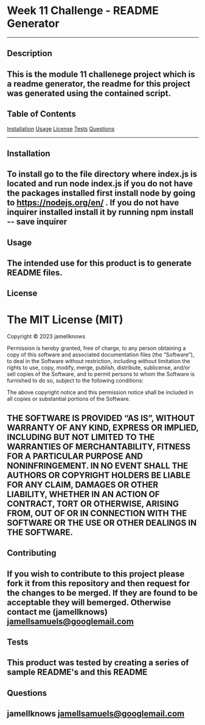 # Week 11 Challenge - README Generator 
  ---
  ## Description
  This is the module 11 challenege project which is a readme generator, the readme for this project was generated using the contained script. 
  ---
  ## Table of Contents
  [Installation](#installation)
  [Usage](#usage)
  [License](#license) 
  [Tests](#tests) 
  [Questions](#questions) 
  
  ---
  ## Installation 
  To install go to the file directory where index.js is located and run node index.js if you do not have the packages installed first install node by going to https://nodejs.org/en/ . If you do not have inquirer installed install it by running npm install -- save inquirer
  ---
  ## Usage 
  The intended use for this product is to generate README files. 
  ---
  ## License 
  The MIT License (MIT)
  =====================
  
  Copyright © 2023 jamellknows
  
  Permission is hereby granted, free of charge, to any person
  obtaining a copy of this software and associated documentation
  files (the “Software”), to deal in the Software without
  restriction, including without limitation the rights to use,
  copy, modify, merge, publish, distribute, sublicense, and/or sell
  copies of the Software, and to permit persons to whom the
  Software is furnished to do so, subject to the following
  conditions:
  
  The above copyright notice and this permission notice shall be
  included in all copies or substantial portions of the Software.
  
  THE SOFTWARE IS PROVIDED “AS IS”, WITHOUT WARRANTY OF ANY KIND,
  EXPRESS OR IMPLIED, INCLUDING BUT NOT LIMITED TO THE WARRANTIES
  OF MERCHANTABILITY, FITNESS FOR A PARTICULAR PURPOSE AND
  NONINFRINGEMENT. IN NO EVENT SHALL THE AUTHORS OR COPYRIGHT
  HOLDERS BE LIABLE FOR ANY CLAIM, DAMAGES OR OTHER LIABILITY,
  WHETHER IN AN ACTION OF CONTRACT, TORT OR OTHERWISE, ARISING
  FROM, OUT OF OR IN CONNECTION WITH THE SOFTWARE OR THE USE OR
  OTHER DEALINGS IN THE SOFTWARE.
  ---
  ## Contributing 
  If you wish to contribute to this project please fork it from this repository and then request for the changes to be merged. If they are found to be acceptable they will bemerged. Otherwise contact me (jamellknows) jamellsamuels@googlemail.com
  ---
  ## Tests 
  This product was tested by creating a series of sample README's and this README
  ---
  ## Questions 
  jamellknows
  jamellsamuels@googlemail.com
  ---

